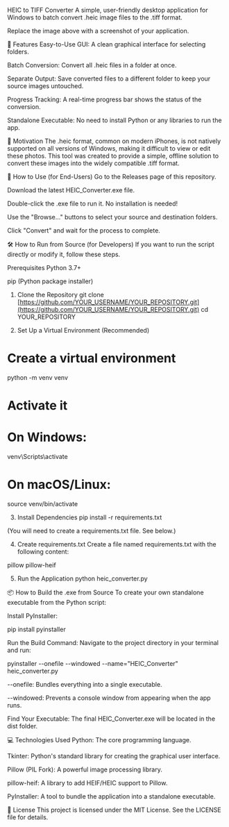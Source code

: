HEIC to TIFF Converter
A simple, user-friendly desktop application for Windows to batch convert .heic image files to the .tiff format.

Replace the image above with a screenshot of your application.

🌟 Features
Easy-to-Use GUI: A clean graphical interface for selecting folders.

Batch Conversion: Convert all .heic files in a folder at once.

Separate Output: Save converted files to a different folder to keep your source images untouched.

Progress Tracking: A real-time progress bar shows the status of the conversion.

Standalone Executable: No need to install Python or any libraries to run the app.

🎯 Motivation
The .heic format, common on modern iPhones, is not natively supported on all versions of Windows, making it difficult to view or edit these photos. This tool was created to provide a simple, offline solution to convert these images into the widely compatible .tiff format.

🚀 How to Use (for End-Users)
Go to the Releases page of this repository.

Download the latest HEIC_Converter.exe file.

Double-click the .exe file to run it. No installation is needed!

Use the "Browse..." buttons to select your source and destination folders.

Click "Convert" and wait for the process to complete.

🛠️ How to Run from Source (for Developers)
If you want to run the script directly or modify it, follow these steps.

Prerequisites
Python 3.7+

pip (Python package installer)

1. Clone the Repository
git clone [https://github.com/YOUR_USERNAME/YOUR_REPOSITORY.git](https://github.com/YOUR_USERNAME/YOUR_REPOSITORY.git)
cd YOUR_REPOSITORY

2. Set Up a Virtual Environment (Recommended)
# Create a virtual environment
python -m venv venv

# Activate it
# On Windows:
venv\Scripts\activate
# On macOS/Linux:
source venv/bin/activate

3. Install Dependencies
pip install -r requirements.txt

(You will need to create a requirements.txt file. See below.)

4. Create requirements.txt
Create a file named requirements.txt with the following content:

pillow
pillow-heif

5. Run the Application
python heic_converter.py

📦 How to Build the .exe from Source
To create your own standalone executable from the Python script:

Install PyInstaller:

pip install pyinstaller

Run the Build Command:
Navigate to the project directory in your terminal and run:

pyinstaller --onefile --windowed --name="HEIC_Converter" heic_converter.py

--onefile: Bundles everything into a single executable.

--windowed: Prevents a console window from appearing when the app runs.

Find Your Executable:
The final HEIC_Converter.exe will be located in the dist folder.

💻 Technologies Used
Python: The core programming language.

Tkinter: Python's standard library for creating the graphical user interface.

Pillow (PIL Fork): A powerful image processing library.

pillow-heif: A library to add HEIF/HEIC support to Pillow.

PyInstaller: A tool to bundle the application into a standalone executable.

📄 License
This project is licensed under the MIT License. See the LICENSE file for details.

